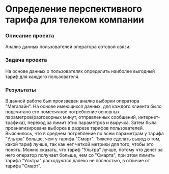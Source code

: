 # Определение перспективного тарифа для телеком компании

### Описание проекта
Анализ данных пользователей оператора сотовой связи.

### Задача проекта
На основе данных о пользователях определить наиболее выгодный тариф для каждого пользователя.

### Результаты
В данной работе был произведен анализ выборки оператора "Мегалайн". На основе имеющихся данных, для каждого клиента было подсчитано его помесячное потребление основных параметров(разговорных минут, отправленных сообщений, интернет-трафика), переход за лимит этих параметров и выручка. Затем была проанализирована выборка в разрезе тарифов пользователей. Выяснилось, что в среднем потребление по всем параметрам у тарифа "Ультра" больше, чем у тарифа "Смарт". Тяжело сделать вывод о том, какой тариф лучше, так как нет четкой метрики для того, чтобы это понять. Можно сказать, что тариф "Ультра" лучше, потому что денег за него оператор получает больше, чем со "Смарта", при этом лимиты тарифа "Ультра" расходуются далеко не полностью, в отличие от тарифа "Смарт".
